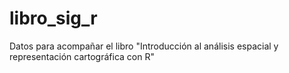 # libro_sig_r
Datos para acompañar el libro "Introducción al análisis espacial y representación cartográfica con R"
